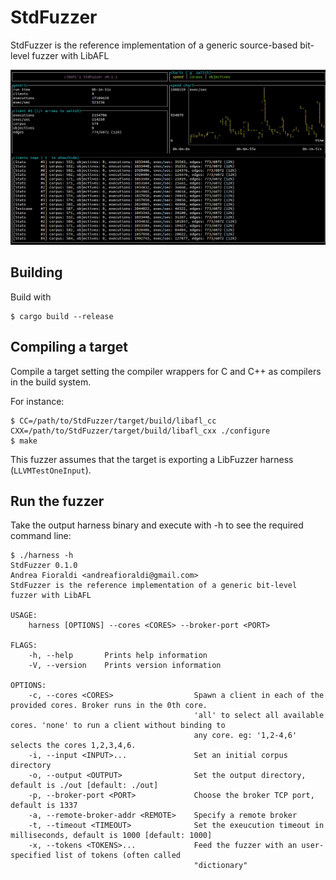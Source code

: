 # StdFuzzer

StdFuzzer is the reference implementation of a generic source-based bit-level fuzzer with LibAFL

![screenshot](assets/screenshot.png)

## Building

Build with

```
$ cargo build --release
```

## Compiling a target

Compile a target setting the compiler wrappers for C and C++ as compilers in the build system.

For instance:

```
$ CC=/path/to/StdFuzzer/target/build/libafl_cc CXX=/path/to/StdFuzzer/target/build/libafl_cxx ./configure
$ make
```

This fuzzer assumes that the target is exporting a LibFuzzer harness (`LLVMTestOneInput`).

## Run the fuzzer

Take the output harness binary and execute with -h to see the required command line:

```
$ ./harness -h
StdFuzzer 0.1.0
Andrea Fioraldi <andreafioraldi@gmail.com>
StdFuzzer is the reference implementation of a generic bit-level fuzzer with LibAFL

USAGE:
    harness [OPTIONS] --cores <CORES> --broker-port <PORT>

FLAGS:
    -h, --help       Prints help information
    -V, --version    Prints version information

OPTIONS:
    -c, --cores <CORES>                  Spawn a client in each of the provided cores. Broker runs in the 0th core.
                                         'all' to select all available cores. 'none' to run a client without binding to
                                         any core. eg: '1,2-4,6' selects the cores 1,2,3,4,6.
    -i, --input <INPUT>...               Set an initial corpus directory
    -o, --output <OUTPUT>                Set the output directory, default is ./out [default: ./out]
    -p, --broker-port <PORT>             Choose the broker TCP port, default is 1337
    -a, --remote-broker-addr <REMOTE>    Specify a remote broker
    -t, --timeout <TIMEOUT>              Set the exeucution timeout in milliseconds, default is 1000 [default: 1000]
    -x, --tokens <TOKENS>...             Feed the fuzzer with an user-specified list of tokens (often called
                                         "dictionary"
```


